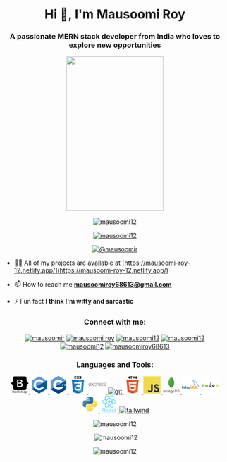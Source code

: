 <h1 align="center">Hi 👋, I'm Mausoomi Roy</h1>
<h3 align="center">A passionate MERN stack developer from India who loves to explore new opportunities</h3>
<p align="center">
<img 
     width="220px" 
     height="350px" src="https://user-images.githubusercontent.com/112415870/230753696-54448a7f-ced2-447f-9997-9df5a72f6a9d.jpeg">
</p>    
    
    

<p align="center"> <img src="https://komarev.com/ghpvc/?username=mausoomi12&label=Profile%20views&color=0e75b6&style=flat" alt="mausoomi12" /> </p>

<p align="center"> <a href="https://github.com/ryo-ma/github-profile-trophy"><img src="https://github-profile-trophy.vercel.app/?username=mausoomi12" alt="mausoomi12" /></a> </p>

<p align="center"> <a href="https://twitter.com/@mausoomir" target="blank"><img src="https://img.shields.io/twitter/follow/@mausoomir?logo=twitter&style=for-the-badge" alt="@mausoomir" /></a> </p>

- 👨‍💻 All of my projects are available at [https://mausoomi-roy-12.netlify.app/](https://mausoomi-roy-12.netlify.app/)

- 📫 How to reach me **mausoomiroy68613@gmail.com**

- ⚡ Fun fact **I think I'm witty and sarcastic**

<h3 align="center">Connect with me:</h3>
<p align="center">
<a href="https://twitter.com/@mausoomir" target="blank"><img align="center" src="https://raw.githubusercontent.com/rahuldkjain/github-profile-readme-generator/master/src/images/icons/Social/twitter.svg" alt="mausoomir" height="30" width="40" /></a>
<a href="https://linkedin.com/in/mausoomi roy" target="blank"><img align="center" src="https://raw.githubusercontent.com/rahuldkjain/github-profile-readme-generator/master/src/images/icons/Social/linked-in-alt.svg" alt="mausoomi roy" height="30" width="40" /></a>
<a href="https://instagram.com/mausoomi12" target="blank"><img align="center" src="https://raw.githubusercontent.com/rahuldkjain/github-profile-readme-generator/master/src/images/icons/Social/instagram.svg" alt="mausoomi12" height="30" width="40" /></a>
<a href="https://www.codechef.com/users/mausoomi12" target="blank"><img align="center" src="https://cdn.jsdelivr.net/npm/simple-icons@3.1.0/icons/codechef.svg" alt="mausoomi12" height="30" width="40" /></a>
<a href="https://www.leetcode.com/mausoomi12" target="blank"><img align="center" src="https://raw.githubusercontent.com/rahuldkjain/github-profile-readme-generator/master/src/images/icons/Social/leet-code.svg" alt="mausoomi12" height="30" width="40" /></a>
<a href="https://auth.geeksforgeeks.org/user/mausoomiroy68613" target="blank"><img align="center" src="https://raw.githubusercontent.com/rahuldkjain/github-profile-readme-generator/master/src/images/icons/Social/geeks-for-geeks.svg" alt="mausoomiroy68613" height="30" width="40" /></a>
</p>

<h3 align="center">Languages and Tools:</h3>
<p align="center"> <a href="https://getbootstrap.com" target="_blank" rel="noreferrer"> <img src="https://raw.githubusercontent.com/devicons/devicon/master/icons/bootstrap/bootstrap-plain-wordmark.svg" alt="bootstrap" width="40" height="40"/> </a> <a href="https://www.cprogramming.com/" target="_blank" rel="noreferrer"> <img src="https://raw.githubusercontent.com/devicons/devicon/master/icons/c/c-original.svg" alt="c" width="40" height="40"/> </a> <a href="https://www.w3schools.com/cpp/" target="_blank" rel="noreferrer"> <img src="https://raw.githubusercontent.com/devicons/devicon/master/icons/cplusplus/cplusplus-original.svg" alt="cplusplus" width="40" height="40"/> </a> <a href="https://www.w3schools.com/css/" target="_blank" rel="noreferrer"> <img src="https://raw.githubusercontent.com/devicons/devicon/master/icons/css3/css3-original-wordmark.svg" alt="css3" width="40" height="40"/> </a> <a href="https://expressjs.com" target="_blank" rel="noreferrer"> <img src="https://raw.githubusercontent.com/devicons/devicon/master/icons/express/express-original-wordmark.svg" alt="express" width="40" height="40"/> </a> <a href="https://git-scm.com/" target="_blank" rel="noreferrer"> <img src="https://www.vectorlogo.zone/logos/git-scm/git-scm-icon.svg" alt="git" width="40" height="40"/> </a> <a href="https://www.w3.org/html/" target="_blank" rel="noreferrer"> <img src="https://raw.githubusercontent.com/devicons/devicon/master/icons/html5/html5-original-wordmark.svg" alt="html5" width="40" height="40"/> </a> <a href="https://developer.mozilla.org/en-US/docs/Web/JavaScript" target="_blank" rel="noreferrer"> <img src="https://raw.githubusercontent.com/devicons/devicon/master/icons/javascript/javascript-original.svg" alt="javascript" width="40" height="40"/> </a> <a href="https://www.mongodb.com/" target="_blank" rel="noreferrer"> <img src="https://raw.githubusercontent.com/devicons/devicon/master/icons/mongodb/mongodb-original-wordmark.svg" alt="mongodb" width="40" height="40"/> </a> <a href="https://www.mysql.com/" target="_blank" rel="noreferrer"> <img src="https://raw.githubusercontent.com/devicons/devicon/master/icons/mysql/mysql-original-wordmark.svg" alt="mysql" width="40" height="40"/> </a> <a href="https://nodejs.org" target="_blank" rel="noreferrer"> <img src="https://raw.githubusercontent.com/devicons/devicon/master/icons/nodejs/nodejs-original-wordmark.svg" alt="nodejs" width="40" height="40"/> </a> <a href="https://www.python.org" target="_blank" rel="noreferrer"> <img src="https://raw.githubusercontent.com/devicons/devicon/master/icons/python/python-original.svg" alt="python" width="40" height="40"/> </a> <a href="https://reactjs.org/" target="_blank" rel="noreferrer"> <img src="https://raw.githubusercontent.com/devicons/devicon/master/icons/react/react-original-wordmark.svg" alt="react" width="40" height="40"/> </a> <a href="https://tailwindcss.com/" target="_blank" rel="noreferrer"> <img src="https://www.vectorlogo.zone/logos/tailwindcss/tailwindcss-icon.svg" alt="tailwind" width="40" height="40"/> </a> </p>

<p align="center" ><img  src="https://github-readme-stats.vercel.app/api/top-langs?username=mausoomi12&show_icons=true&locale=en&layout=compact" alt="mausoomi12" /></p>

<p align="center">&nbsp;<img  src="https://github-readme-stats.vercel.app/api?username=mausoomi12&show_icons=true&locale=en" alt="mausoomi12" /></p>

<p align="center"><img  src="https://github-readme-streak-stats.herokuapp.com/?user=mausoomi12&" alt="mausoomi12" /></p>

